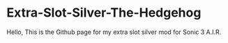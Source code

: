 # Extra-Slot-Silver-The-Hedgehog

Hello, This is the Github page for my extra slot silver mod for Sonic 3 A.I.R.
